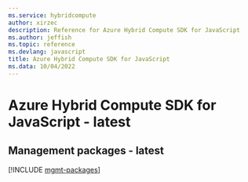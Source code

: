 ```yaml
---
ms.service: hybridcompute
author: xirzec
description: Reference for Azure Hybrid Compute SDK for JavaScript
ms.author: jeffish
ms.topic: reference
ms.devlang: javascript
title: Azure Hybrid Compute SDK for JavaScript
ms.data: 10/04/2022
---
```

# Azure Hybrid Compute SDK for JavaScript - latest

## Management packages - latest
[!INCLUDE [mgmt-packages](hybrid-compute-mgmt-index.md)]
